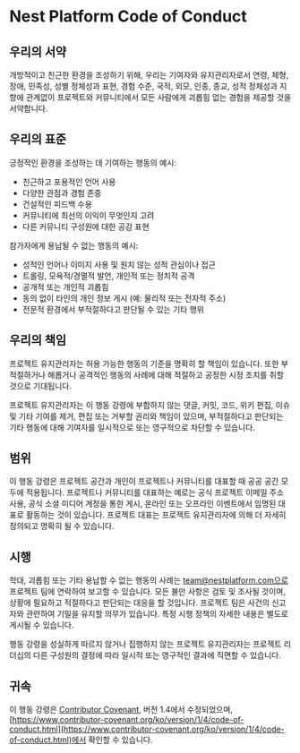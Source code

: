# Nest Platform Code of Conduct

## 우리의 서약

개방적이고 친근한 환경을 조성하기 위해, 우리는 기여자와 유지관리자로서 연령, 체형, 장애, 민족성, 성별 정체성과 표현, 경험 수준, 국적, 외모, 인종, 종교, 성적 정체성과 지향에 관계없이 프로젝트와 커뮤니티에서 모든 사람에게 괴롭힘 없는 경험을 제공할 것을 서약합니다.

## 우리의 표준

긍정적인 환경을 조성하는 데 기여하는 행동의 예시:

* 친근하고 포용적인 언어 사용
* 다양한 관점과 경험 존중
* 건설적인 피드백 수용
* 커뮤니티에 최선의 이익이 무엇인지 고려
* 다른 커뮤니티 구성원에 대한 공감 표현

참가자에게 용납될 수 없는 행동의 예시:

* 성적인 언어나 이미지 사용 및 원치 않는 성적 관심이나 접근
* 트롤링, 모욕적/경멸적 발언, 개인적 또는 정치적 공격
* 공개적 또는 개인적 괴롭힘
* 동의 없이 타인의 개인 정보 게시 (예: 물리적 또는 전자적 주소)
* 전문적 환경에서 부적절하다고 판단될 수 있는 기타 행위

## 우리의 책임

프로젝트 유지관리자는 허용 가능한 행동의 기준을 명확히 할 책임이 있습니다. 또한 부적절하거나 해롭거나 공격적인 행동의 사례에 대해 적절하고 공정한 시정 조치를 취할 것으로 기대됩니다.

프로젝트 유지관리자는 이 행동 강령에 부합하지 않는 댓글, 커밋, 코드, 위키 편집, 이슈 및 기타 기여를 제거, 편집 또는 거부할 권리와 책임이 있으며, 부적절하다고 판단되는 기타 행동에 대해 기여자를 일시적으로 또는 영구적으로 차단할 수 있습니다.

## 범위

이 행동 강령은 프로젝트 공간과 개인이 프로젝트나 커뮤니티를 대표할 때 공공 공간 모두에 적용됩니다. 프로젝트나 커뮤니티를 대표하는 예로는 공식 프로젝트 이메일 주소 사용, 공식 소셜 미디어 계정을 통한 게시, 온라인 또는 오프라인 이벤트에서 임명된 대표로 활동하는 것이 있습니다. 프로젝트 대표는 프로젝트 유지관리자에 의해 더 자세히 정의되고 명확히 될 수 있습니다.

## 시행

학대, 괴롭힘 또는 기타 용납할 수 없는 행동의 사례는 team@nestplatform.com으로 프로젝트 팀에 연락하여 보고할 수 있습니다. 모든 불만 사항은 검토 및 조사될 것이며, 상황에 필요하고 적절하다고 판단되는 대응을 할 것입니다. 프로젝트 팀은 사건의 신고자와 관련하여 기밀을 유지할 의무가 있습니다. 특정 시행 정책의 자세한 내용은 별도로 게시될 수 있습니다.

행동 강령을 성실하게 따르지 않거나 집행하지 않는 프로젝트 유지관리자는 프로젝트 리더십의 다른 구성원의 결정에 따라 일시적 또는 영구적인 결과에 직면할 수 있습니다.

## 귀속

이 행동 강령은 [Contributor Covenant](https://www.contributor-covenant.org), 버전 1.4에서 수정되었으며, [https://www.contributor-covenant.org/ko/version/1/4/code-of-conduct.html](https://www.contributor-covenant.org/ko/version/1/4/code-of-conduct.html)에서 확인할 수 있습니다.
